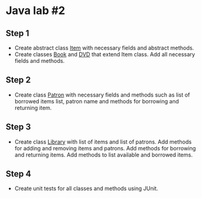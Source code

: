 # Java lab #2

## Step 1

 - Create abstract class [Item](src/main/java/org/lab/Item.java) with necessary fields and abstract methods.
 - Create classes [Book](src/main/java/org/lab/Book.java) and [DVD](src/main/java/org/lab/DVD.java) that extend Item class. Add all necessary fields and methods.

## Step 2

 - Create class [Patron](src/main/java/org/lab/Patron.java) with necessary fields and methods such as list of borrowed items list, patron name and methods for borrowing and returning item.

## Step 3

 - Create class [Library](src/main/java/org/lab/Library.java) with list of items and list of patrons. Add methods for adding and removing items and patrons. Add methods for borrowing and returning items. Add methods to list available and borrowed items.

## Step 4

 - Create unit tests for all classes and methods using JUnit.